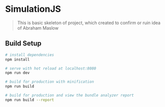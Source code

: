 # SimulationJS

> This is basic skeleton of project, which created to confirm or ruin idea of Abraham Maslow

## Build Setup

``` bash
# install dependencies
npm install

# serve with hot reload at localhost:8080
npm run dev

# build for production with minification
npm run build

# build for production and view the bundle analyzer report
npm run build --report
```
